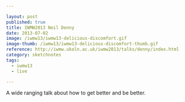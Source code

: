 ```yaml
---

layout: post
published: true
title: IWMW2013 Neil Denny
date: 2013-07-02
image: /iwmw13/iwmw13-delicious-discomfort.gif
image-thumb: /iwmw13/iwmw13-delicious-discomfort-thumb.gif
reference: http://iwmw.ukoln.ac.uk/iwmw2013/talks/denny/index.html
category: sketchnotes
tags:
  - iwmw13
  - live

---
```


A wide ranging talk about how to get better and be better.
